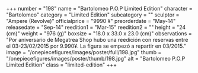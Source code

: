 +++
number = "198"
name = "Bartolomeo P.O.P Limited Edition"
character = "Bartolomeo"
category = "Limited Edition"
subcategory = ""
sculptor = "Ampere (Revolve)"
officialprice = "9990 ¥"
preorderdate = "May-14"
releasedate = "Sep-14"
reedition1 = "Mar-15"
reedition2 = ""
height = "24 (cm)"
weight = "976 (g)"
boxsize = "18.0 x 33.0 x 23.0 (cm)"
observations = "Por aniversario de Megatrea Shop hubo una reedición con reservas entre el 03-23/02/2015 por 9.990¥. La figura se empezó a repartir en 03/2015."
image = "/onepiecefigures/images/poster/full/198.jpg"
thumb = "/onepiecefigures/images/poster/thumb/198.jpg"
alt = "Bartolomeo P.O.P Limited Edition"
class = "limited-edition"
+++
